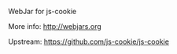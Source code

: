 WebJar for js-cookie

More info: http://webjars.org

Upstream: https://github.com/js-cookie/js-cookie
